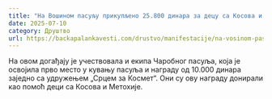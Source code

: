 ```yaml
---
title: "На Вошином пасуљу прикупљено 25.800 динара за децу са Косова и Метохије"
date: 2025-07-10
category: Друштво
url: https://backapalankavesti.com/drustvo/manifestacije/na-vosinom-pasulju-prikupljeno-25-800-dinara-za-decu-sa-kosova-i-metohije/
---
```


На овом догађају је учествовала и екипа Чаробног пасуља, која је освојила прво место у кувању пасуља и награду од 10.000 динара заједно са удружењем „Срцем за Космет“. Они су ову награду донирали као помоћ деци са Косова и Метохије.
